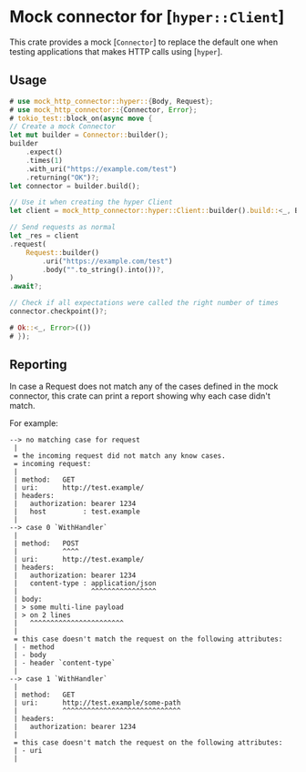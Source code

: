 # Mock connector for [`hyper::Client`]

This crate provides a mock [`Connector`] to replace the default one when testing applications
that makes HTTP calls using [`hyper`].

## Usage

```rust
# use mock_http_connector::hyper::{Body, Request};
# use mock_http_connector::{Connector, Error};
# tokio_test::block_on(async move {
// Create a mock Connector
let mut builder = Connector::builder();
builder
    .expect()
    .times(1)
    .with_uri("https://example.com/test")
    .returning("OK")?;
let connector = builder.build();

// Use it when creating the hyper Client
let client = mock_http_connector::hyper::Client::builder().build::<_, Body>(connector.clone());

// Send requests as normal
let _res = client
.request(
    Request::builder()
        .uri("https://example.com/test")
        .body("".to_string().into())?,
)
.await?;

// Check if all expectations were called the right number of times
connector.checkpoint()?;

# Ok::<_, Error>(())
# });
```

## Reporting

In case a Request does not match any of the cases defined in the mock connector, this crate can
print a report showing why each case didn't match.

For example:

```text
--> no matching case for request
 | 
 = the incoming request did not match any know cases.
 = incoming request:
 | 
 | method:   GET
 | uri:      http://test.example/
 | headers:
 |   authorization: bearer 1234
 |   host         : test.example
 | 
--> case 0 `WithHandler`
 | 
 | method:   POST
 |           ^^^^
 | uri:      http://test.example/
 | headers:
 |   authorization: bearer 1234
 |   content-type : application/json
 |                  ^^^^^^^^^^^^^^^^
 | body:
 | > some multi-line payload
 | > on 2 lines
 |   ^^^^^^^^^^^^^^^^^^^^^^^
 | 
 = this case doesn't match the request on the following attributes:
 | - method
 | - body
 | - header `content-type`
 | 
--> case 1 `WithHandler`
 | 
 | method:   GET
 | uri:      http://test.example/some-path
 |           ^^^^^^^^^^^^^^^^^^^^^^^^^^^^^
 | headers:
 |   authorization: bearer 1234
 | 
 = this case doesn't match the request on the following attributes:
 | - uri
 | 
```